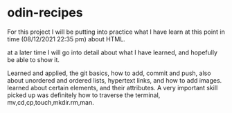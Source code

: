 # odin-recipes

For this project I will be putting into practice what I have learn at this point in time 
(08/12/2021 22:35 pm) about HTML.

at a later time I will go into detail about what I have learned, and hopefully be able to show it.

Learned and applied, the git basics, how to add, commit and push, also about unordered and ordered lists, hypertext links, and how to add images. learned about certain elements, and their attributes. A very important skill picked up was definitely how to traverse the terminal, mv,cd,cp,touch,mkdir.rm,man.
